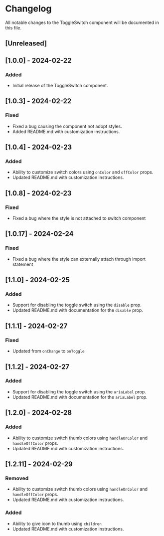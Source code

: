 # Changelog

All notable changes to the ToggleSwitch component will be documented in this file.

## [Unreleased]

## [1.0.0] - 2024-02-22

### Added
- Initial release of the ToggleSwitch component.

## [1.0.3] - 2024-02-22

### Fixed
- Fixed a bug causing the component not adopt  styles.
- Added README.md with customization instructions.

## [1.0.4] - 2024-02-23

### Added
- Ability to customize switch colors using `onColor` and `offColor` props.
- Updated README.md with customization instructions.

## [1.0.8] - 2024-02-23

### Fixed
- Fixed a bug where the style is not attached to switch component

## [1.0.17] - 2024-02-24

### Fixed
- Fixed a bug where the style can externally attach through import statement

## [1.1.0] - 2024-02-25

### Added
- Support for disabling the toggle switch using the `disable` prop.
- Updated README.md with documentation for the `disable` prop.

## [1.1.1] - 2024-02-27

### Fixed
- Updated from `onChange` to `onToggle`

## [1.1.2] - 2024-02-27

### Added
- Support for disabling the toggle switch using the `ariaLabel` prop.
- Updated README.md with documentation for the `ariaLabel` prop.

## [1.2.0] - 2024-02-28

### Added
- Ability to customize switch thumb colors using `handleOnColor` and `handleOffColor` props.
- Updated README.md with customization instructions.

## [1.2.11] - 2024-02-29

### Removed
- Ability to customize switch thumb colors using `handleOnColor` and `handleOffColor` props.
- Updated README.md with customization instructions.

### Added
- Ability to give icon to thumb using `children`
- Updated README.md with customization instructions.